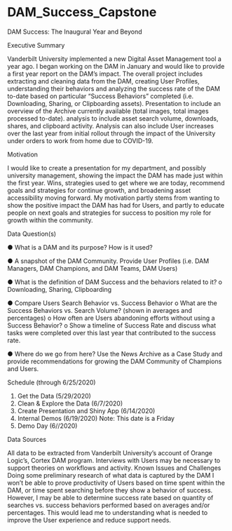 # DAM_Success_Capstone
DAM Success: The Inaugural Year and Beyond

Executive Summary

Vanderbilt University implemented a new Digital Asset Management tool a year ago. I began working on the DAM in January and would like to provide a first year report on the DAM’s impact. The overall project includes extracting and cleaning data from the DAM, creating User Profiles, understanding their behaviors and analyzing the success rate of the DAM to-date based on particular “Success Behaviors” completed (i.e. Downloading, Sharing, or Clipboarding assets). Presentation to include an overview of the Archive currently available (total images, total images processed to-date). analysis to include asset search volume, downloads, shares, and clipboard activity. Analysis can also include User increases over the last year from initial rollout through the impact of the University under orders to work from home due to COVID-19.

Motivation

I would like to create a presentation for my department, and possibly university management, showing the impact the DAM has made just within the first year. Wins, strategies used to get where we are today, recommend goals and strategies for continue growth, and broadening asset accessibility moving forward. My motivation partly stems from wanting to show the positive impact the DAM has had for Users, and partly to educate people on next goals and strategies for success to position my role for growth within the community. 

Data Question(s)

●	What is a DAM and its purpose? How is it used?

●	A snapshot of  the DAM Community. Provide User Profiles (i.e. DAM Managers, DAM Champions, and DAM Teams, DAM Users)

●	What is the definition of DAM Success and the behaviors related to it?
  o	Downloading, Sharing, Clipboarding

●	Compare Users Search Behavior vs. Success Behavior
  o	What are the Success Behaviors vs. Search Volume? (shown in averages and percentages)
  o	How often are Users abandoning efforts without using a Success Behavior?
  o	Show a timeline of Success Rate and discuss what tasks were completed over this last year that contributed to the success rate.
  
●	Where do we go from here? Use the News Archive as a Case Study and provide recommendations for growing the DAM Community of Champions and Users.

Schedule (through 6/25/2020)

1.	Get the Data (5/29/2020)
2.	Clean & Explore the Data (6/7/2020)
3.	Create Presentation and Shiny App (6/14/2020)
4.	Internal Demos (6/19/2020) Note: This date is a Friday
5.	Demo Day (6//2020)

Data Sources

All data to be extracted from Vanderbilt University’s account of Orange Logic’s, Cortex DAM program. Interviews with Users may be necessary to support theories on workflows and activity.
Known Issues and Challenges
Doing some preliminary research of what data is captured by the DAM I won’t be able to prove productivity of Users based on time spent within the DAM, or time spent searching before they show a behavior of success. However, I may be able to determine success rate based on quantity of searches vs. success behaviors performed based on averages and/or percentages. This would lead me to understanding what is needed to improve the User experience and reduce support needs.
